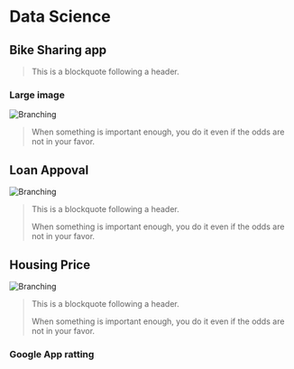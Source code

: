 
# Data Science



## Bike Sharing app

> This is a blockquote following a header.

### Large image

![Branching](https://guides.github.com/assets/img/23309067.jpg)

> When something is important enough, you do it even if the odds are not in your favor.

## Loan Appoval

![Branching](https://guides.github.com/assets/img/23309067.jpg)

> This is a blockquote following a header.
>
> When something is important enough, you do it even if the odds are not in your favor.

## Housing Price 

![Branching](https://guides.github.com/assets/img/23309067.jpg)

> This is a blockquote following a header.
>
> When something is important enough, you do it even if the odds are not in your favor.



### Google App ratting

